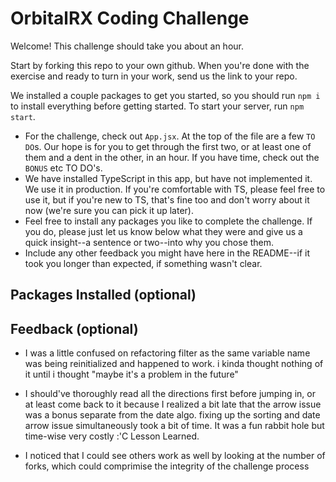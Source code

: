 # OrbitalRX Coding Challenge

Welcome! This challenge should take you about an hour. 

Start by forking this repo to your own github. When you're done with the exercise and ready to turn in your work, send us the link to your repo.

We installed a couple packages to get you started, so you should run `npm i` to install everything before getting started. To start your server, run `npm start`.

- For the challenge, check out `App.jsx`. At the top of the file are a few `TO DO`s. Our hope is for you to get through the first two, or at least one of them and a dent in the other, in an hour. If you have time, check out the `BONUS` etc TO DO's. 
- We have installed TypeScript in this app, but have not implemented it. We use it in production. If you're comfortable with TS, please feel free to use it, but if you're new to TS, that's fine too and don't worry about it now (we're sure you can pick it up later).
- Feel free to install any packages you like to complete the challenge. If you do, please just let us know below what they were and give us a quick insight--a sentence or two--into why you chose them. 
- Include any other feedback you might have here in the README--if it took you longer than expected, if something wasn't clear. 

## Packages Installed (optional)

## Feedback (optional)
- I was a little confused on refactoring filter as the same variable name was being reinitialized and happened to work. i kinda thought nothing of it until i thought "maybe it's a problem in the future"
- I should've thoroughly read all the directions first before jumping in, or at least come back to it because I realized a bit late that the arrow issue was a bonus separate from the date algo. fixing up the sorting and date arrow issue simultaneously took a bit of time. It was a fun rabbit hole but time-wise very costly :'C
    Lesson Learned.

- I noticed that I could see others work as well by looking at the number of forks, which could comprimise the integrity of the challenge process

